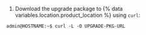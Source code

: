 1. Download the upgrade package to {% data variables.location.product_location %} using `curl`:
```shell
admin@HOSTNAME:~$ curl -L -O UPGRADE-PKG-URL
```
